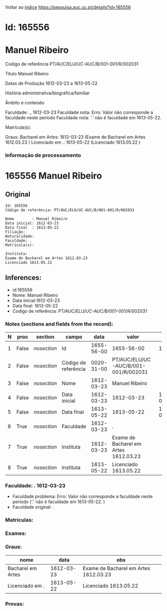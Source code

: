 
Voltar ao [índice](00%20Lista.md)
https://pesquisa.auc.uc.pt/details?id=165556

# Id: 165556
# Manuel Ribeiro

Codigo de referência
PT/AUC/ELU/UC-AUC/B/001-001/R/002031

Título
Manuel Ribeiro

Datas de Produção
1612-03-23 a 1613-05-22

História administrativa/biográfica/familiar


Âmbito e conteúdo

Faculdade: ., 1612-03-23 
Faculdade nota: Erro: Valor não corresponde a faculdade neste período
Faculdade nota: '.' não é faculdade em 1613-05-22.  

Matrícula(s):

Graus:
Bacharel em Artes: 1612-03-23 (Exame de Bacharel em Artes 1612.03.23 )
Licenciado em .: 1613-05-22 (Licenciado 1613.05.22 )


### Informação de processamento
# 165556 Manuel Ribeiro

## Original
```
Id: 165556
Código de referência: PT/AUC/ELU/UC-AUC/B/001-001/R/002031

Nome        : Manuel Ribeiro
Data inicial: 1612-03-23
Data final  : 1613-05-22
Filiação: 
Naturalidade:  
Faculdade: .
Matrícula(s): 

Instituta: 
Exame de Bacharel em Artes 1612.03.23
Licenciado 1613.05.22

```
## Inferences:
* id:165556
* Nome: Manuel Ribeiro
* Data inicial:1612-03-23
* Data final: 1613-05-22
* Codigo de referência: PT/AUC/ELU/UC-AUC/B/001-001/R/002031

### Notes (sections and fields from the record):
|N  |proc   |section      |campo                 |data        |valor                                  |obs         |
|---|-------|-------------|----------------------|------------|---------------------------------------|------------|
|1  |False  |*nosection*  |Id                    |1655-56-00  |1655-56-00                             |165556      |
|2  |False  |*nosection*  |Código de referência  |0020-31-00  |PT/AUC/ELU/UC-AUC/B/001-001/R/002031   |            |
|3  |False  |*nosection*  |Nome                  |1612-03-23  |Manuel Ribeiro                         |            |
|4  |False  |*nosection*  |Data inicial          |1612-03-23  |1612-03-23                             |1612-03-23  |
|5  |False  |*nosection*  |Data final            |1613-05-22  |1613-05-22                             |1613-05-22  |
|6  |True   |*nosection*  |Faculdade             |1612-03-23  |.                                      |            |
|7  |True   |*nosection*  |Instituta             |1612-03-23  |Exame de Bacharel em Artes 1612.03.23  |            |
|8  |True   |*nosection*  |Instituta             |1613-05-22  |Licenciado 1613.05.22                  |            |
### Faculdade: . 1612-03-23 
* Faculdade problema: Erro: Valor não corresponde a faculdade neste período ('.' não é faculdade em 1613-05-22.  )
* Faculdade original: .

### Matrículas:

### Exames:

### Graus:
|nome               |data        |obs                                     |
|-------------------|------------|----------------------------------------|
|Bacharel em Artes  |1612-03-23  |Exame de Bacharel em Artes 1612.03.23   |
|Licenciado em .    |1613-05-22  |Licenciado 1613.05.22                   |

### Provas:



